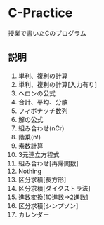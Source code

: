 # C-Practice

授業で書いたCのプログラム

## 説明

1. 単利、複利の計算
2. 単利、複利の計算[入力有り]
3. ヘロンの公式
4. 合計、平均、分散
5. フィボナッチ数列
6. 解の公式
7. 組み合わせ(nCr)
8. 階乗(n!)
9. 素数計算
10. 3元連立方程式
11. 組み合わせ[再帰関数]
12. Nothing
13. 区分求積[長方形]
14. 区分求積[ダイクストラ法]
15. 進数変換[10進数->2進数]
16. 区分求積[シンプソン]
17. カレンダー
